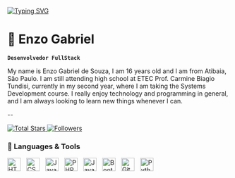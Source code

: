 <a href="https://git.io/typing-svg"><img src="https://readme-typing-svg.demolab.com?font=Fira+Code&pause=1000&color=C7D0F7&width=435&lines=Welcome+to+my+GitHub+Profile+%5E%5E;See+my+repositories!" alt="Typing SVG" /></a>

  
# 🤖 Enzo Gabriel
**`Desenvolvedor FullStack`**

My name is Enzo Gabriel de Souza, I am 16 years old and I am from Atibaia, São Paulo. I am still attending high school at ETEC Prof. Carmine Biagio Tundisi, currently in my second year, where I am taking the Systems Development course. I really enjoy technology and programming in general, and I am always looking to learn new things whenever I can.


--
<p align="left">
    <a href="https://github.com/enzogabrielS?tab=repositories&sort=stargazers">
        <img 
            alt="Total Stars" 
            title="Total Stars" 
            src="https://custom-icon-badges.demolab.com/github/stars/enzogabrielS?color=55960c&style=for-the-badge&labelColor=488207&logo=star&label=estrelas"
        />
    </a>
    <a href="https://github.com/enzogabrielS?tab=followers">
        <img 
            alt="Followers" 
            title="Followers" 
            src="https://custom-icon-badges.demolab.com/github/followers/enzogabrielS?color=236ad3&labelColor=1155ba&style=for-the-badge&logo=github&label=Seguidores&logoColor=white"
        />
    </a>
</p>


### 🤖 Languages & Tools

<img 
    align="left" 
    alt="HTML"
    title="HTML" 
    width="30px" 
    style="padding-right: 10px;" 
    src="https://cdn.jsdelivr.net/gh/devicons/devicon@latest/icons/html5/html5-original.svg" 
/>
<img 
    align="left" 
    alt="CSS" 
    title="CSS"
    width="30px" 
    style="padding-right: 10px;" 
    src="https://cdn.jsdelivr.net/gh/devicons/devicon@latest/icons/css3/css3-original.svg" 
/>
<img 
    align="left" 
    alt="JavaScript" 
    title="JavaScript"
    width="30px" 
    style="padding-right: 10px;" 
    src="https://cdn.jsdelivr.net/gh/devicons/devicon@latest/icons/javascript/javascript-original.svg" 
/>
<img 
    align="left" 
    alt="PHP" 
    title="PHP"
    width="30px" 
    style="padding-right: 10px;" 
    src="https://cdn.jsdelivr.net/gh/devicons/devicon@latest/icons/php/php-original.svg" 
/>
<img 
    align="left" 
    alt="Java" 
    title="Java"
    width="30px" 
    style="padding-right: 10px;" 
    src="https://cdn.jsdelivr.net/gh/devicons/devicon@latest/icons/java/java-original.svg" 
/>

<img 
    align="left" 
    alt="Bootstrap"
    title="Bootstrap" 
    width="30px" 
    style="padding-right: 10px;" 
    src="https://cdn.jsdelivr.net/gh/devicons/devicon@latest/icons/bootstrap/bootstrap-original.svg" 
/>


<img 
    align="left" 
    alt="Git" 
    title="Git"
    width="30px" 
    style="padding-right: 10px;" 
    src="https://cdn.jsdelivr.net/gh/devicons/devicon@latest/icons/git/git-original.svg" 
/>
<img 
    align="left" 
    alt="Python" 
    title="Python"
    width="30px" 
    style="padding-right: 10px;" 
    src="https://cdn.jsdelivr.net/gh/devicons/devicon@latest/icons/python/python-original.svg" 
/>

<br/>
<br/>


